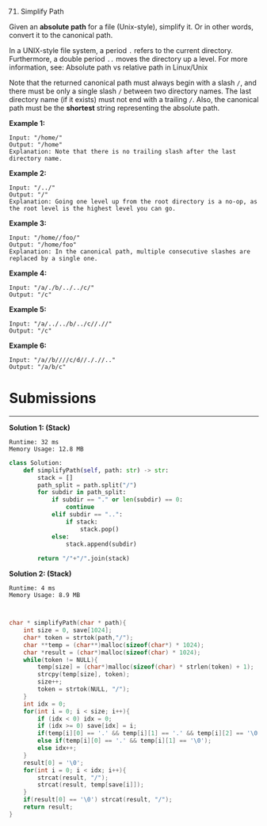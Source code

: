 71. Simplify Path

Given an **absolute path** for a file (Unix-style), simplify it. Or in other words, convert it to the canonical path.

In a UNIX-style file system, a period `.` refers to the current directory. Furthermore, a double period `..` moves the directory up a level. For more information, see: Absolute path vs relative path in Linux/Unix

Note that the returned canonical path must always begin with a slash `/`, and there must be only a single slash `/` between two directory names. The last directory name (if it exists) must not end with a trailing `/`. Also, the canonical path must be the **shortest** string representing the absolute path.

 

**Example 1:**
```
Input: "/home/"
Output: "/home"
Explanation: Note that there is no trailing slash after the last directory name.
```

**Example 2:**
```
Input: "/../"
Output: "/"
Explanation: Going one level up from the root directory is a no-op, as the root level is the highest level you can go.
```

**Example 3:**
```
Input: "/home//foo/"
Output: "/home/foo"
Explanation: In the canonical path, multiple consecutive slashes are replaced by a single one.
```

**Example 4:**
```
Input: "/a/./b/../../c/"
Output: "/c"
```

**Example 5:**
```
Input: "/a/../../b/../c//.//"
Output: "/c"
```

**Example 6:**
```
Input: "/a//b////c/d//././/.."
Output: "/a/b/c"
```

# Submissions
---
**Solution 1: (Stack)**
```
Runtime: 32 ms
Memory Usage: 12.8 MB
```
```python
class Solution:
    def simplifyPath(self, path: str) -> str:
        stack = []
        path_split = path.split("/")
        for subdir in path_split:
            if subdir == "." or len(subdir) == 0:
                continue
            elif subdir == "..":
                if stack:
                    stack.pop()
            else:
                stack.append(subdir)
                
        return "/"+"/".join(stack)
```

**Solution 2: (Stack)**
```
Runtime: 4 ms
Memory Usage: 8.9 MB
```
```c


char * simplifyPath(char * path){
    int size = 0, save[1024];
    char* token = strtok(path,"/");
    char **temp = (char**)malloc(sizeof(char*) * 1024);
    char *result = (char*)malloc(sizeof(char) * 1024);
    while(token != NULL){
        temp[size] = (char*)malloc(sizeof(char) * strlen(token) + 1);
        strcpy(temp[size], token);
        size++;
        token = strtok(NULL, "/");
    }
    int idx = 0;
    for(int i = 0; i < size; i++){
        if (idx < 0) idx = 0;
        if (idx >= 0) save[idx] = i;
        if(temp[i][0] == '.' && temp[i][1] == '.' && temp[i][2] == '\0') idx--;
        else if(temp[i][0] == '.' && temp[i][1] == '\0');
        else idx++;
    }
    result[0] = '\0';
    for(int i = 0; i < idx; i++){
        strcat(result, "/");
        strcat(result, temp[save[i]]);
    }
    if(result[0] == '\0') strcat(result, "/");
    return result;
}
```
